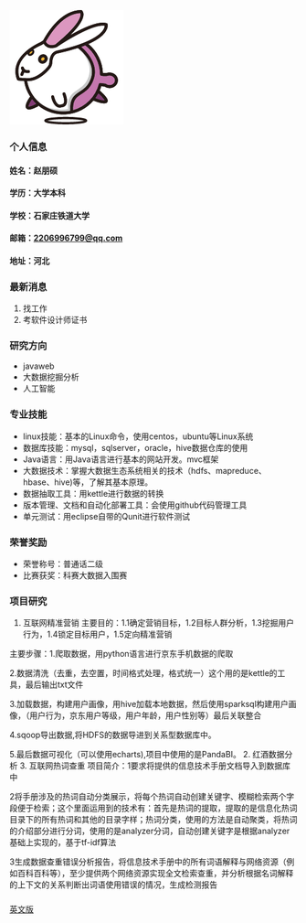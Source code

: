 ![证件照](/tupian.png)
### 个人信息
#### 姓名：赵朋硕
#### 学历：大学本科
#### 学校：石家庄铁道大学
#### 邮箱：2206996799@qq.com
#### 地址：河北

### 最新消息
1. 找工作
2. 考软件设计师证书

### 研究方向
- javaweb
- 大数据挖掘分析
- 人工智能
### 专业技能
- linux技能：基本的Linux命令，使用centos，ubuntu等Linux系统
- 数据库技能：mysql，sqlserver，oracle，hive数据仓库的使用
- Java语言：用Java语言进行基本的网站开发。mvc框架
- 大数据技术：掌握大数据生态系统相关的技术（hdfs、mapreduce、hbase、hive)等，了解其基本原理。
- 数据抽取工具：用kettle进行数据的转换
- 版本管理、文档和自动化部署工具：会使用github代码管理工具
- 单元测试：用eclipse自带的Qunit进行软件测试
### 荣誉奖励
- 荣誉称号：普通话二级
- 比赛获奖：科赛大数据入围赛

### 项目研究
1. 互联网精准营销
主要目的：1.1确定营销目标，1.2目标人群分析，1.3挖掘用户行为，1.4锁定目标用户，1.5定向精准营销

主要步骤：1.爬取数据，用python语言进行京东手机数据的爬取

2.数据清洗（去重，去空置，时间格式处理，格式统一）这个用的是kettle的工具，最后输出txt文件

3.加载数据，构建用户画像，用hive加载本地数据，然后使用sparksql构建用户画像，（用户行为，京东用户等级，用户年龄，用户性别等）最后关联整合

4.sqoop导出数据,将HDFS的数据导进到关系型数据库中。

5.最后数据可视化（可以使用echarts),项目中使用的是PandaBI。
2. 红酒数据分析
3. 互联网热词查重
项目简介：1要求将提供的信息技术手册文档导入到数据库中

2将手册涉及的热词自动分类展示，将每个热词自动创建关键字、模糊检索两个字段便于检索；这个里面运用到的技术有：首先是热词的提取，提取的是信息化热词目录下的所有热词和其他的目录字样；热词分类，使用的方法是自动聚类，将热词的介绍部分进行分词，使用的是analyzer分词，自动创建关键字是根据analyzer基础上实现的，基于tf-idf算法

3生成数据查重错误分析报告，将信息技术手册中的所有词语解释与网络资源（例如百科百科等），至少提供两个网络资源实现全文检索查重，并分析根据名词解释的上下文的关系判断出词语使用错误的情况，生成检测报告

### 
[英文版](index-en.md)
